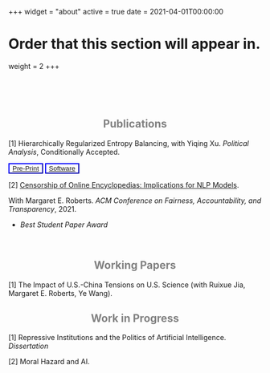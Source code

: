 +++
widget = "about"
active = true
date = 2021-04-01T00:00:00

# Order that this section will appear in.
weight = 2
+++


<br/><br/>
<br/>

<center><h2> <span style="color:grey"> Publications </span> </h2></center>

[1] Hierarchically Regularized Entropy Balancing, 
with Yiqing Xu. <em> Political Analysis</em>, Conditionally Accepted.

<button type="button" style="background-color:transparent; border-color:blue">[Pre-Print](https://papers.ssrn.com/sol3/papers.cfm?abstract_id=3807620)</button>
<button type="button" style="background-color:transparent; border-color:blue">[Software](https://github.com/xuyiqing/hbal)</button>

[2] [Censorship of Online Encyclopedias: Implications for NLP Models](https://doi.org/10.1145/3442188.3445916).

With Margaret E. Roberts. <em>ACM Conference on Fairness, Accountability, and Transparency</em>, 2021.
<ul>
  <li> <em>Best Student Paper Award</em> </li>
</ul><br/>

<center><h2> <span style="color:grey"> Working Papers </span> </h2></center>
[1] The Impact of U.S.-China Tensions on U.S. Science (with Ruixue Jia, Margaret E. Roberts, Ye Wang).

<br/>
<center><h2> <span style="color:grey"> Work in Progress </span> </h2></center>

[1] Repressive Institutions and the Politics of Artificial Intelligence. *Dissertation*

[2] Moral Hazard and AI.
